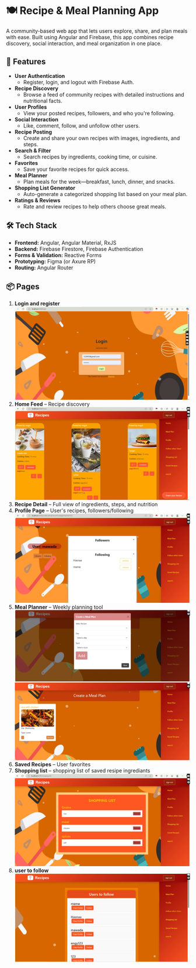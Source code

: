 # 🍽️ Recipe & Meal Planning App

A community-based web app that lets users explore, share, and plan meals with ease. Built using Angular and Firebase, this app combines recipe discovery, social interaction, and meal organization in one place.

## 🚀 Features

- **User Authentication**
  - Register, login, and logout with Firebase Auth.
- **Recipe Discovery**
  - Browse a feed of community recipes with detailed instructions and nutritional facts.
- **User Profiles**
  - View your posted recipes, followers, and who you're following.
- **Social Interaction**
  - Like, comment, follow, and unfollow other users.
- **Recipe Posting**
  - Create and share your own recipes with images, ingredients, and steps.
- **Search & Filter**
  - Search recipes by ingredients, cooking time, or cuisine.
- **Favorites**
  - Save your favorite recipes for quick access.
- **Meal Planner**
  - Plan meals for the week—breakfast, lunch, dinner, and snacks.
- **Shopping List Generator**
  - Auto-generate a categorized shopping list based on your meal plan.
- **Ratings & Reviews**
  - Rate and review recipes to help others choose great meals.

## 🛠️ Tech Stack

- **Frontend:** Angular, Angular Material, RxJS
- **Backend:** Firebase Firestore, Firebase Authentication
- **Forms & Validation:** Reactive Forms
- **Prototyping:** Figma (or Axure RP)
- **Routing:** Angular Router

## 📦 Pages

1. **Login and register**
   ![p](1.JPG)
2. **Home Feed** – Recipe discovery
   ![p](2.JPG)
3. **Recipe Detail** – Full view of ingredients, steps, and nutrition
4. **Profile Page** – User's recipes, followers/following
   ![p](4.JPG)
5. **Meal Planner** – Weekly planning tool
   ![p](5.JPG)
   ![p](6.JPG)
6. **Saved Recipes** – User favorites
7. **Shopping list** – shopping list of saved resipe ingrediants
    ![p](8.JPG)
8. **user to follow**
   ![p](3.JPG)





